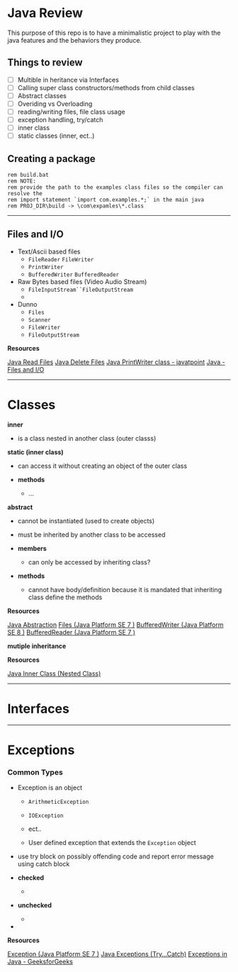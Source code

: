 # Java Review

This purpose of this repo is to have a minimalistic project to play with the java features and the behaviors they produce.

## Things to review

- [ ] Multible in heritance via Interfaces
- [ ] Calling super class constructors/methods from child classes
- [ ] Abstract classes
- [ ] Overiding vs Overloading
- [ ] reading/writing files, file class usage
- [ ] exception handling, try/catch
- [ ] inner class
- [ ] static classes (inner, ect..)

## Creating a package

```batch
rem build.bat
rem NOTE:
rem provide the path to the examples class files so the compiler can resolve the 
rem import statement `import com.examples.*;` in the main java
rem PROJ_DIR\build -> \com\expamles\*.class
```

---

## Files and I/O

* Text/Ascii based files
  * `FileReader` `FileWriter`
  * `PrintWriter`
  * `BufferedWriter` `BufferedReader`
* Raw Bytes based files (Video Audio Stream)
  * `FileInputStream``FileOutputStream`
  * 
* Dunno
  * `Files`
  * `Scanner`
  * `FileWriter`
  * `FileOutputStream`

**Resources**

[Java Read Files](https://www.w3schools.com/java/java_files_read.asp)    [Java Delete Files](https://www.w3schools.com/java/java_files_delete.asp)    [Java PrintWriter class - javatpoint](https://www.javatpoint.com/java-printwriter-class)    [Java - Files and I/O](https://www.tutorialspoint.com/java/java_files_io.htm)



---

# Classes

**inner**

* is a class nested in another class (outer classs)

**static (inner class)** 

* can access it without creating an object of the outer class

* **methods**
  
  * ...

**abstract**

* cannot be instantiated (used to create objects)

* must be inherited by another class to be accessed

* **members**
  
  * can only be accessed by inheriting class?

* **methods**
  
  * cannot have body/definition because it is mandated that inheriting class define the methods





**Resources**

[Java Abstraction](https://www.w3schools.com/java/java_abstract.asp)    [Files (Java Platform SE 7 )](https://docs.oracle.com/javase/7/docs/api/java/nio/file/Files.html)    [BufferedWriter (Java Platform SE 8 )](https://docs.oracle.com/javase/8/docs/api/java/io/BufferedWriter.html)    [BufferedReader (Java Platform SE 7 )](https://docs.oracle.com/javase/7/docs/api/java/io/BufferedReader.html)



**mutiple inheritance**





**Resources**

[Java Inner Class (Nested Class)](https://www.w3schools.com/java/java_inner_classes.asp)

---

# Interfaces



---

# Exceptions

### Common Types

* Exception is an object
  
  * `ArithmeticException`
  
  * `IOException`
  
  * ect..
  
  * User defined exception that extends the `Exception` object

* use try block on possibly offending code and report error message using catch block

* **checked**
  
  * 

* **unchecked**
  
  * 

* 

**Resources**

[Exception (Java Platform SE 7 )](https://docs.oracle.com/javase/7/docs/api/java/lang/Exception.html)    [Java Exceptions (Try...Catch)](https://www.w3schools.com/java/java_try_catch.asp)    [Exceptions in Java - GeeksforGeeks](https://www.geeksforgeeks.org/exceptions-in-java/)
